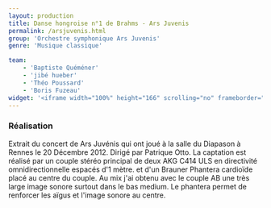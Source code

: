 ```yaml
---
layout: production
title: Danse hongroise n°1 de Brahms - Ars Juvenis
permalink: /arsjuvenis.html   
group: 'Orchestre symphonique Ars Juvenis'   
genre: 'Musique classique'   

team:
    - 'Baptiste Quéméner'
    - 'jibé hueber'
    - 'Théo Poussard'
    - 'Boris Fuzeau'
widget: '<iframe width="100%" height="166" scrolling="no" frameborder="no" src="https://w.soundcloud.com/player/?url=http%3A%2F%2Fapi.soundcloud.com%2Ftracks%2F80370406&amp;color=ff6600&amp;auto_play=false&amp;show_artwork=false"></iframe>'
---
```


### Réalisation   
Extrait du concert de Ars Juvénis qui ont joué à la salle du Diapason à Rennes le 20 Décembre 2012. Dirigé par Patrique Otto. La captation est réalisé par un couple stéréo principal de deux AKG C414 ULS en directivité omnidirectionnelle espacés d'1 mètre. et d'un Brauner Phantera cardioïde placé au centre du couple. Au mix j'ai obtenu avec le couple AB une très large image sonore surtout dans le  bas medium. Le phantera permet de renforcer les aïgus et l'image sonore au centre. 
